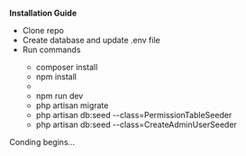 **Installation Guide**

<ul>
    <li>Clone repo</li>
    <li>Create database and update .env file</li>
    <li>Run commands</li>
    <ul>
        <li>composer install</li>
        <li>npm install<li>
        <li>npm run dev</li>
        <li>php artisan migrate</li>
        <li>php artisan db:seed --class=PermissionTableSeeder</li>
        <li>php artisan db:seed --class=CreateAdminUserSeeder</li>
    </ul>
</ul>

Conding begins...
